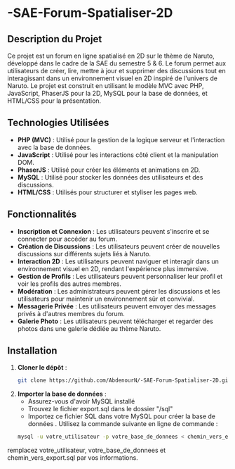 # -SAE-Forum-Spatialiser-2D

## Description du Projet

Ce projet est un forum en ligne spatialisé en 2D sur le thème de Naruto, développé dans le cadre de la SAE du semestre 5 & 6. Le forum permet aux utilisateurs de créer, lire, mettre à jour et supprimer des discussions tout en interagissant dans un environnement visuel en 2D inspiré de l'univers de Naruto. Le projet est construit en utilisant le modèle MVC avec PHP, JavaScript, PhaserJS pour la 2D, MySQL pour la base de données, et HTML/CSS pour la présentation.

## Technologies Utilisées

- **PHP (MVC)** : Utilisé pour la gestion de la logique serveur et l'interaction avec la base de données.
- **JavaScript** : Utilisé pour les interactions côté client et la manipulation DOM.
- **PhaserJS** : Utilisé pour créer les éléments et animations en 2D.
- **MySQL** : Utilisé pour stocker les données des utilisateurs et des discussions.
- **HTML/CSS** : Utilisés pour structurer et styliser les pages web.

## Fonctionnalités

- **Inscription et Connexion** : Les utilisateurs peuvent s'inscrire et se connecter pour accéder au forum.
- **Création de Discussions** : Les utilisateurs peuvent créer de nouvelles discussions sur différents sujets liés à Naruto.
- **Interaction 2D** : Les utilisateurs peuvent naviguer et interagir dans un environnement visuel en 2D, rendant l'expérience plus immersive.
- **Gestion de Profils** : Les utilisateurs peuvent personnaliser leur profil et voir les profils des autres membres.
- **Modération** : Les administrateurs peuvent gérer les discussions et les utilisateurs pour maintenir un environnement sûr et convivial.
- **Messagerie Privée** : Les utilisateurs peuvent envoyer des messages privés à d'autres membres du forum.
- **Galerie Photo** : Les utilisateurs peuvent télécharger et regarder des photos dans une galerie dédiée au thème Naruto.

## Installation

1. **Cloner le dépôt** :
   ```sh
   git clone https://github.com/AbdenourN/-SAE-Forum-Spatialiser-2D.git

2. **Importer la base de données** :
   - Assurez-vous d'avoir MySQL installé
   - Trouvez le fichier export.sql dans le dossier "/sql"
   - Importez ce fichier SQL dans votre  MySQL pour créer la base de données .
   Utilisez la commande suivante en ligne de commande :
   ```sh
   mysql -u votre_utilisateur -p votre_base_de_donnees < chemin_vers_export.sql
 remplacez votre_utilisateur, votre_base_de_donnees et chemin_vers_export.sql par vos informations.


